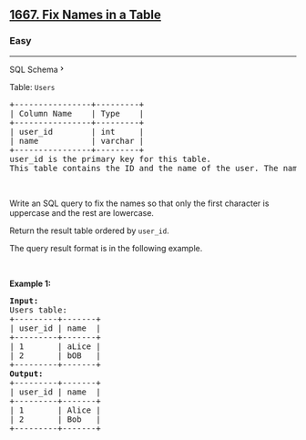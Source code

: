 <h2><a href="https://leetcode.com/problems/fix-names-in-a-table/">1667. Fix Names in a Table</a></h2><h3>Easy</h3><hr><div class="sql-schema-wrapper__3VBi"><a class="sql-schema-link__3cEg">SQL Schema<svg viewBox="0 0 24 24" width="1em" height="1em" class="icon__1Md2"><path fill-rule="evenodd" d="M10 6L8.59 7.41 13.17 12l-4.58 4.59L10 18l6-6z"></path></svg></a></div><div><p>Table: <code>Users</code></p>

<pre style="position: relative;">+----------------+---------+
| Column Name    | Type    |
+----------------+---------+
| user_id        | int     |
| name           | varchar |
+----------------+---------+
user_id is the primary key for this table.
This table contains the ID and the name of the user. The name consists of only lowercase and uppercase characters.
<div class="open_grepper_editor" title="Edit &amp; Save To Grepper"></div></pre>

<p>&nbsp;</p>

<p>Write an SQL query to fix the names so that only the first character is uppercase and the rest are lowercase.</p>

<p>Return the result table ordered by <code>user_id</code>.</p>

<p>The query result format is in the following example.</p>

<p>&nbsp;</p>
<p><strong>Example 1:</strong></p>

<pre style="position: relative;"><strong>Input:</strong> 
Users table:
+---------+-------+
| user_id | name  |
+---------+-------+
| 1       | aLice |
| 2       | bOB   |
+---------+-------+
<strong>Output:</strong> 
+---------+-------+
| user_id | name  |
+---------+-------+
| 1       | Alice |
| 2       | Bob   |
+---------+-------+
<div class="open_grepper_editor" title="Edit &amp; Save To Grepper"></div></pre>
</div>